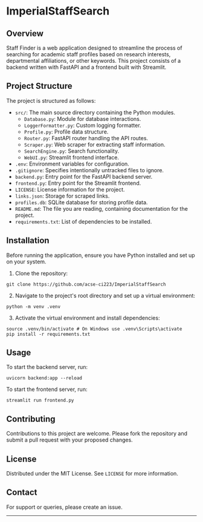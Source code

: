 # ImperialStaffSearch

## Overview

Staff Finder is a web application designed to streamline the process of searching for academic staff profiles based on research interests, departmental affiliations, or other keywords. This project consists of a backend written with FastAPI and a frontend built with Streamlit.

## Project Structure

The project is structured as follows:

- `src/`: The main source directory containing the Python modules.
  - `Database.py`: Module for database interactions.
  - `LoggerFormatter.py`: Custom logging formatter.
  - `Profile.py`: Profile data structure.
  - `Router.py`: FastAPI router handling the API routes.
  - `Scraper.py`: Web scraper for extracting staff information.
  - `SearchEngine.py`: Search functionality.
  - `WebUI.py`: Streamlit frontend interface.
- `.env`: Environment variables for configuration.
- `.gitignore`: Specifies intentionally untracked files to ignore.
- `backend.py`: Entry point for the FastAPI backend server.
- `frontend.py`: Entry point for the Streamlit frontend.
- `LICENSE`: License information for the project.
- `links.json`: Storage for scraped links.
- `profiles.db`: SQLite database for storing profile data.
- `README.md`: The file you are reading, containing documentation for the project.
- `requirements.txt`: List of dependencies to be installed.

## Installation

Before running the application, ensure you have Python installed and set up on your system.

1. Clone the repository:

```shell
git clone https://github.com/acse-ci223/ImperialStaffSearch
```

2. Navigate to the project's root directory and set up a virtual environment:

```shell
python -m venv .venv
```

3. Activate the virtual environment and install dependencies:

```shell
source .venv/bin/activate # On Windows use .venv\Scripts\activate
pip install -r requirements.txt
```

## Usage

To start the backend server, run:

```shell
uvicorn backend:app --reload
```

To start the frontend server, run:

```shell
streamlit run frontend.py
```


## Contributing
Contributions to this project are welcome. Please fork the repository and submit a pull request with your proposed changes.

## License
Distributed under the MIT License. See `LICENSE` for more information.


## Contact
For support or queries, please create an issue.

---